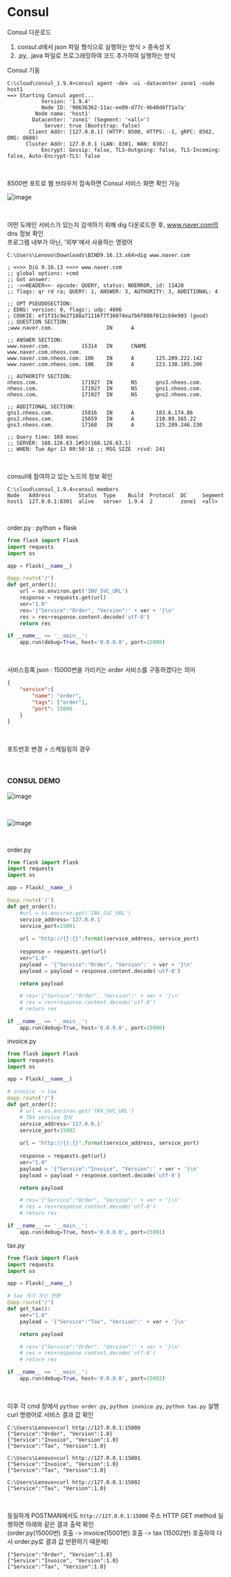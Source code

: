 # Consul

Consul 다운로드

1. consul.d에서 json 파일 형식으로 실행하는 방식 > 종속성 X
2. .py, .java 파일로 프로그래밍하여 코드 추가하여 실행하는 방식



Consul  기동

```
C:\cloud\consul_1.9.4>consul agent -dev -ui -datacenter zone1 -node host1
==> Starting Consul agent...
           Version: '1.9.4'
           Node ID: '90636362-11ac-ee09-d77c-9b40d6f71a7a'
         Node name: 'host1'
        Datacenter: 'zone1' (Segment: '<all>')
            Server: true (Bootstrap: false)
       Client Addr: [127.0.0.1] (HTTP: 8500, HTTPS: -1, gRPC: 8502, DNS: 8600)
      Cluster Addr: 127.0.0.1 (LAN: 8301, WAN: 8302)
           Encrypt: Gossip: false, TLS-Outgoing: false, TLS-Incoming: false, Auto-Encrypt-TLS: false
```

<br>

8500번 포트로 웹 브라우저 접속하면 Consul 서비스 화면 확인 가능

![image](https://user-images.githubusercontent.com/77096463/114479748-15a46c00-9c3c-11eb-8dab-cf6e8e693a76.png)

<br>

어떤 도메인 서비스가 있는지 검색하기 위해 dig 다운로드한 후, www.naver.com의 dns 정보 확인<br>
프로그램 내부가 아닌, '외부'에서 사용하는 명령어

```
C:\Users\Lenovo\Downloads\BIND9.16.13.x64>dig www.naver.com

; <<>> DiG 9.16.13 <<>> www.naver.com
;; global options: +cmd
;; Got answer:
;; ->>HEADER<<- opcode: QUERY, status: NOERROR, id: 11420
;; flags: qr rd ra; QUERY: 1, ANSWER: 3, AUTHORITY: 3, ADDITIONAL: 4

;; OPT PSEUDOSECTION:
; EDNS: version: 0, flags:; udp: 4096
; COOKIE: ef1f31c9e27188a71116f7f36074ea7b6f086f012cb9e903 (good)
;; QUESTION SECTION:
;www.naver.com.                 IN      A

;; ANSWER SECTION:
www.naver.com.          15314   IN      CNAME   www.naver.com.nheos.com.
www.naver.com.nheos.com. 106    IN      A       125.209.222.142
www.naver.com.nheos.com. 106    IN      A       223.130.195.200

;; AUTHORITY SECTION:
nheos.com.              171927  IN      NS      gns3.nheos.com.
nheos.com.              171927  IN      NS      gns1.nheos.com.
nheos.com.              171927  IN      NS      gns2.nheos.com.

;; ADDITIONAL SECTION:
gns1.nheos.com.         15816   IN      A       103.6.174.86
gns2.nheos.com.         15659   IN      A       210.89.165.22
gns3.nheos.com.         17168   IN      A       125.209.246.230

;; Query time: 169 msec
;; SERVER: 168.126.63.1#53(168.126.63.1)
;; WHEN: Tue Apr 13 09:50:16 ;; MSG SIZE  rcvd: 241
```

<br>

consul에 참여하고 있는 노드의 정보 확인

```
C:\cloud\consul_1.9.4>consul members
Node   Address         Status  Type    Build  Protocol  DC     Segment
host1  127.0.0.1:8301  alive   server  1.9.4  2         zone1  <all>
```

<br>

order.py : python + flask

```python
from flask import Flask
import requests
import os

app = Flask(__name__)

@app.route('/')
def get_order():
    url = os.environ.get('INV_SVC_URL')
    response = requests.get(url)
    ver="1.0"
    res='{"Service":"Order", "Version":' + ver + '}\n'
    res = res+response.content.decode('utf-8')
    return res

if __name__ == '__main__':
    app.run(debug=True, host='0.0.0.0', port=15000)
```

<br>

서비스등록 json : 15000번을 가리키는 order 서비스를 구동하겠다는 의미

```json
{
    "service":{
        "name": "order",
        "tags": ["order"],
        "port": 15000
    }
}
```

<br>

포트번호 변경 > 스케일링의 경우

<br>

### CONSUL DEMO

![image](https://user-images.githubusercontent.com/77096463/114484558-6a001980-9c45-11eb-8068-cbca24d9590c.png)

<br>

![image](https://user-images.githubusercontent.com/77096463/114484670-9a47b800-9c45-11eb-92b9-e5e5fb01c744.png)

<br>

order.py

```python
from flask import Flask
import requests
import os

app = Flask(__name__)

@app.route('/')
def get_order():
    #url = os.environ.get('INV_SVC_URL')
    service_address='127.0.0.1'
    service_port=15001
    
    url = "http://{}:{}".format(service_address, service_port)
    
    response = requests.get(url)
    ver="1.0"
    payload = '{"Service":"Order", "Version":' + ver + '}\n'
    payload = payload + response.content.decode('utf-8')

    return payload

    # res='{"Service":"Order", "Version":' + ver + '}\n'
    # res = res+response.content.decode('utf-8')
    # return res

if __name__ == '__main__':
    app.run(debug=True, host='0.0.0.0', port=15000)
```

invoice.py

```python
from flask import Flask
import requests
import os

app = Flask(__name__)

# invoice -> tax
@app.route('/')
def get_order():
    # url = os.environ.get('TAX_SVC_URL')
    # TAX service 정보
    service_address='127.0.0.1'
    service_port=15002
    
    url = "http://{}:{}".format(service_address, service_port)
    
    response = requests.get(url)
    ver="1.0"
    payload = '{"Service":"Invoice", "Version":' + ver + '}\n'
    payload = payload + response.content.decode('utf-8')

    return payload

    # res='{"Service":"Order", "Version":' + ver + '}\n'
    # res = res+response.content.decode('utf-8')
    # return res

if __name__ == '__main__':
    app.run(debug=True, host='0.0.0.0', port=15001)
```

tax.py

```python
from flask import Flask
import requests
import os

app = Flask(__name__)

# tax 자기 자신 반환
@app.route('/')
def get_tax():
    ver="1.0"
    payload = '{"Service":"Tax", "Version":' + ver + '}\n'

    return payload

    # res='{"Service":"Order", "Version":' + ver + '}\n'
    # res = res+response.content.decode('utf-8')
    # return res

if __name__ == '__main__':
    app.run(debug=True, host='0.0.0.0', port=15002)
```

<br>

이후 각 cmd 창에서 `python order.py`, `python invoice.py`, `python tax.py` 실행<br>
curl 명령어로 서비스 결과 값 확인

```
C:\Users\Lenovo>curl http://127.0.0.1:15000
{"Service":"Order", "Version":1.0}
{"Service":"Invoice", "Version":1.0}
{"Service":"Tax", "Version":1.0}

C:\Users\Lenovo>curl http://127.0.0.1:15001
{"Service":"Invoice", "Version":1.0}
{"Service":"Tax", "Version":1.0}

C:\Users\Lenovo>curl http://127.0.0.1:15002
{"Service":"Tax", "Version":1.0}
```

<br>

동일하게 POSTMAN에서도 `http://127.0.0.1:15000` 주소 HTTP GET method 실행하면 아래와 같은 결과 출력 확인<br>
(order.py(15000번) 호출 -> invoice(15001번) 호출 -> tax (15002번) 호출하여 다시 order.py로 결과 값 반환하기 때문에)

```
{"Service":"Order", "Version":1.0}
{"Service":"Invoice", "Version":1.0}
{"Service":"Tax", "Version":1.0}
```

<br>

